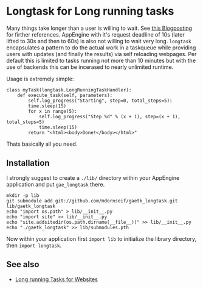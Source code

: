 Longtask for Long running tasks
===============================

Many things take longer than a user is willing to wait. See [this Blogposting][1] for firther references. AppEngine with it's request deadline of 10s (later lifted to 30s and then to 60s) is also not willing to wait very long. `longtask` encapsulates a pattern to do the actual work in a taskqueue while providing users with updates (and finally the results) via self reloading webpages.
Per default this is limited to tasks running not more than 10 minutes but with the use of backends this can be incerased to nearly unlimited runtime.

Usage is extremely simple:

    class myTask(longtask.LongRunningTaskHandler):
        def execute_task(self, parameters):
            self.log_progress("Starting", step=0, total_steps=5):
            time.sleep(15)
            for x in range(5):
                self.log_progress("Step %d" % (x + 1), step=(x + 1), total_steps=5)
                time.sleep(15)
            return "<html><body>Done!</body></html>"

Thats basically all you need.


Installation
------------

I strongly suggest to create a `./lib/` directory within your AppEngine application and put `gae_longtask` there.


    mkdir -p lib
    git submodule add git://github.com/mdornseif/gaetk_longtask.git lib/gaetk_longtask
    echo "import os.path" > lib/__init__.py
    echo "import site" >> lib/__init__.py
    echo "site.addsitedir(os.path.dirname(__file__))" >> lib/__init__.py
    echo "./gaetk_longtask" >> lib/submodules.pth

Now within your application first `import lib` to initialize the library directory, then `import longtask`.


See also
--------

* [Long running Tasks for Websites][1]

[1]: http://mdornseif.github.com/2012/02/04/long_tasks.html